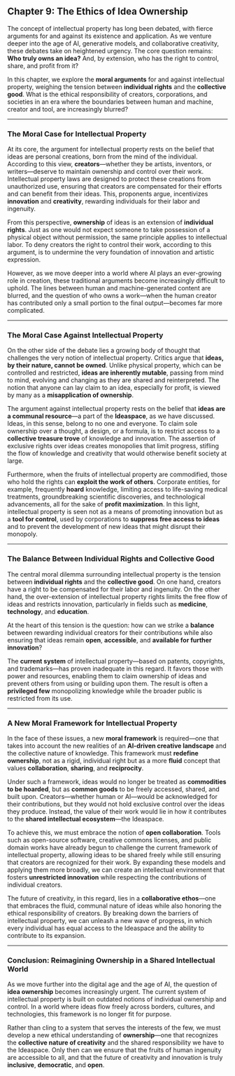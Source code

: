 ## Chapter 9: The Ethics of Idea Ownership

The concept of intellectual property has long been debated, with fierce arguments for and against its existence and application. As we venture deeper into the age of AI, generative models, and collaborative creativity, these debates take on heightened urgency. The core question remains: **Who truly owns an idea?** And, by extension, who has the right to control, share, and profit from it?

In this chapter, we explore the **moral arguments** for and against intellectual property, weighing the tension between **individual rights** and the **collective good**. What is the ethical responsibility of creators, corporations, and societies in an era where the boundaries between human and machine, creator and tool, are increasingly blurred?

---

### The Moral Case for Intellectual Property

At its core, the argument for intellectual property rests on the belief that ideas are personal creations, born from the mind of the individual. According to this view, **creators**—whether they be artists, inventors, or writers—deserve to maintain ownership and control over their work. Intellectual property laws are designed to protect these creations from unauthorized use, ensuring that creators are compensated for their efforts and can benefit from their ideas. This, proponents argue, incentivizes **innovation** and **creativity**, rewarding individuals for their labor and ingenuity.

From this perspective, **ownership** of ideas is an extension of **individual rights**. Just as one would not expect someone to take possession of a physical object without permission, the same principle applies to intellectual labor. To deny creators the right to control their work, according to this argument, is to undermine the very foundation of innovation and artistic expression.

However, as we move deeper into a world where AI plays an ever-growing role in creation, these traditional arguments become increasingly difficult to uphold. The lines between human and machine-generated content are blurred, and the question of who owns a work—when the human creator has contributed only a small portion to the final output—becomes far more complicated.

---

### The Moral Case Against Intellectual Property

On the other side of the debate lies a growing body of thought that challenges the very notion of intellectual property. Critics argue that **ideas, by their nature, cannot be owned**. Unlike physical property, which can be controlled and restricted, **ideas are inherently mutable**, passing from mind to mind, evolving and changing as they are shared and reinterpreted. The notion that anyone can lay claim to an idea, especially for profit, is viewed by many as a **misapplication of ownership**.

The argument against intellectual property rests on the belief that **ideas are a communal resource**—a part of the **Ideaspace**, as we have discussed. Ideas, in this sense, belong to no one and everyone. To claim sole ownership over a thought, a design, or a formula, is to restrict access to a **collective treasure trove** of knowledge and innovation. The assertion of exclusive rights over ideas creates monopolies that limit progress, stifling the flow of knowledge and creativity that would otherwise benefit society at large.

Furthermore, when the fruits of intellectual property are commodified, those who hold the rights can **exploit the work of others**. Corporate entities, for example, frequently **hoard** knowledge, limiting access to life-saving medical treatments, groundbreaking scientific discoveries, and technological advancements, all for the sake of **profit maximization**. In this light, intellectual property is seen not as a means of promoting innovation but as a **tool for control**, used by corporations to **suppress free access to ideas** and to prevent the development of new ideas that might disrupt their monopoly.

---

### The Balance Between Individual Rights and Collective Good

The central moral dilemma surrounding intellectual property is the tension between **individual rights** and the **collective good**. On one hand, creators have a right to be compensated for their labor and ingenuity. On the other hand, the over-extension of intellectual property rights limits the free flow of ideas and restricts innovation, particularly in fields such as **medicine**, **technology**, and **education**.

At the heart of this tension is the question: how can we strike a **balance** between rewarding individual creators for their contributions while also ensuring that ideas remain **open**, **accessible**, and **available for further innovation**?

The **current system** of intellectual property—based on patents, copyrights, and trademarks—has proven inadequate in this regard. It favors those with power and resources, enabling them to claim ownership of ideas and prevent others from using or building upon them. The result is often a **privileged few** monopolizing knowledge while the broader public is restricted from its use.

---

### A New Moral Framework for Intellectual Property

In the face of these issues, a new **moral framework** is required—one that takes into account the new realities of an **AI-driven creative landscape** and the collective nature of knowledge. This framework must **redefine ownership**, not as a rigid, individual right but as a more **fluid** concept that values **collaboration**, **sharing**, and **reciprocity**.

Under such a framework, ideas would no longer be treated as **commodities to be hoarded**, but as **common goods** to be freely accessed, shared, and built upon. Creators—whether human or AI—would be acknowledged for their contributions, but they would not hold exclusive control over the ideas they produce. Instead, the value of their work would lie in how it contributes to the **shared intellectual ecosystem**—the Ideaspace.

To achieve this, we must embrace the notion of **open collaboration**. Tools such as open-source software, creative commons licenses, and public domain works have already begun to challenge the current framework of intellectual property, allowing ideas to be shared freely while still ensuring that creators are recognized for their work. By expanding these models and applying them more broadly, we can create an intellectual environment that fosters **unrestricted innovation** while respecting the contributions of individual creators.

The future of creativity, in this regard, lies in a **collaborative ethos**—one that embraces the fluid, communal nature of ideas while also honoring the ethical responsibility of creators. By breaking down the barriers of intellectual property, we can unleash a new wave of progress, in which every individual has equal access to the Ideaspace and the ability to contribute to its expansion.

---

### Conclusion: Reimagining Ownership in a Shared Intellectual World

As we move further into the digital age and the age of AI, the question of **idea ownership** becomes increasingly urgent. The current system of intellectual property is built on outdated notions of individual ownership and control. In a world where ideas flow freely across borders, cultures, and technologies, this framework is no longer fit for purpose.

Rather than cling to a system that serves the interests of the few, we must develop a new ethical understanding of **ownership**—one that recognizes the **collective nature of creativity** and the shared responsibility we have to the Ideaspace. Only then can we ensure that the fruits of human ingenuity are accessible to all, and that the future of creativity and innovation is truly **inclusive**, **democratic**, and **open**.
